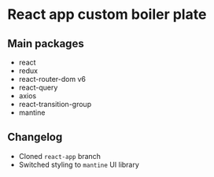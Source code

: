 # React app custom boiler plate

## Main packages

- react
- redux
- react-router-dom v6
- react-query
- axios
- react-transition-group
- mantine

## Changelog

- Cloned `react-app` branch
- Switched styling to `mantine` UI library
